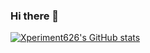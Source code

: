 ### Hi there 👋

[![Xperiment626's GitHub stats](https://github-readme-stats.vercel.app/api?username=Xperiment626)](https://github.com/anuraghazra/github-readme-stats)

<!--
**Xperiment626/Xperiment626** is a ✨ _special_ ✨ repository because its `README.md` (this file) appears on your GitHub profile.

Here are some ideas to get you started:

- 🔭 I’m currently working on ...
- 🌱 I’m currently learning ...
- 👯 I’m looking to collaborate on ...
- 🤔 I’m looking for help with ...
- 💬 Ask me about ...
- 📫 How to reach me: ...
- 😄 Pronouns: ...
- ⚡ Fun fact: ...
-->
